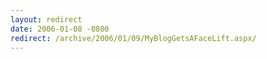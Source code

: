 ```yaml
---
layout: redirect
date: 2006-01-08 -0800
redirect: /archive/2006/01/09/MyBlogGetsAFaceLift.aspx/
---
```

